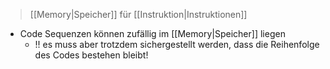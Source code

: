 > [[Memory|Speicher]] für [[Instruktion|Instruktionen]]

- Code Sequenzen können zufällig im [[Memory|Speicher]] liegen
	- !! es muss aber trotzdem sichergestellt werden, dass die Reihenfolge des Codes bestehen bleibt!